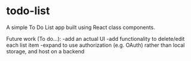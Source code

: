 # todo-list
A simple To Do List app built using React class components.

Future work (To do...):
-add an actual UI
-add functionality to delete/edit each list item
-expand to use authorization (e.g. OAuth) rather than local storage, and host on a backend